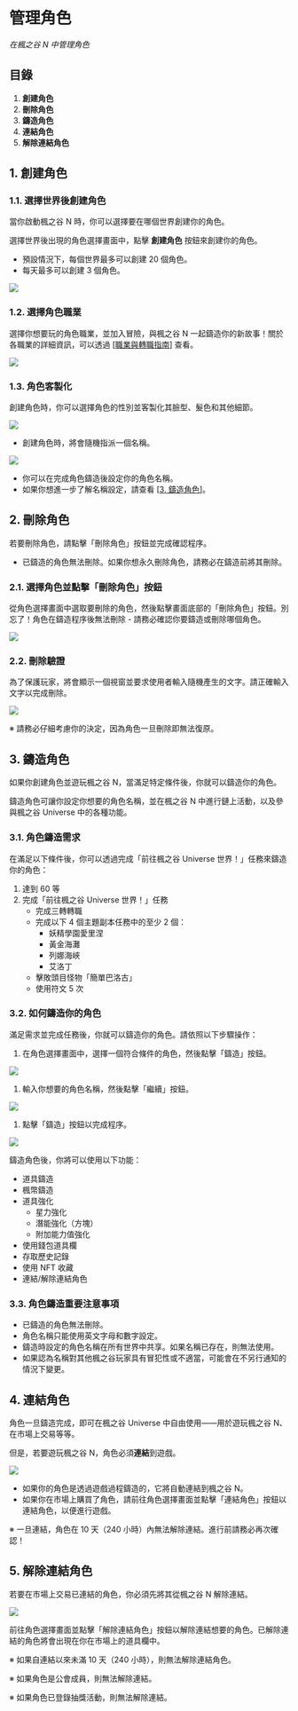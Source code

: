 # 管理角色

_在楓之谷 N 中管理角色_

## 目錄

1. **創建角色**
2. **刪除角色**
3. **鑄造角色**
4. **連結角色**
5. **解除連結角色**

## 1. 創建角色

### 1.1. 選擇世界後創建角色

當你啟動楓之谷 N 時，你可以選擇要在哪個世界創建你的角色。

選擇世界後出現的角色選擇畫面中，點擊 **創建角色** 按鈕來創建你的角色。

* 預設情況下，每個世界最多可以創建 20 個角色。
* 每天最多可以創建 3 個角色。

![](../../../.gitbook/assets/image_1747236253259_400.png)

### 1.2. 選擇角色職業

選擇你想要玩的角色職業，並加入冒險，與楓之谷 N 一起鑄造你的新故事！關於各職業的詳細資訊，可以透過 \[[職業與轉職指南](https://docs.maplestoryn.io/msn-101/classes-and-jobs)] 查看。

![](../../../.gitbook/assets/image_1747236253259_903.png)

### 1.3. 角色客製化

創建角色時，你可以選擇角色的性別並客製化其臉型、髮色和其他細節。

![](../../../.gitbook/assets/image_1747236253259_177.png)

* 創建角色時，將會隨機指派一個名稱。

![](../../../.gitbook/assets/image_1747236253259_570.png)

* 你可以在完成角色鑄造後設定你的角色名稱。
* 如果你想進一步了解名稱設定，請查看 \[[3. 鑄造角色](https://docs.maplestoryn.io/msn-101/beginners-guide/get-started/manage-character#id-3.-minting-a-character)]。

## 2. 刪除角色

若要刪除角色，請點擊「刪除角色」按鈕並完成確認程序。

* 已鑄造的角色無法刪除。如果你想永久刪除角色，請務必在鑄造前將其刪除。

### 2.1. 選擇角色並點擊「刪除角色」按鈕

從角色選擇畫面中選取要刪除的角色，然後點擊畫面底部的「刪除角色」按鈕。別忘了！角色在鑄造程序後無法刪除 - 請務必確認你要鑄造或刪除哪個角色。

![](../../../.gitbook/assets/image_1747236253259_526.png)

### 2.2. 刪除驗證

為了保護玩家，將會顯示一個視窗並要求使用者輸入隨機產生的文字。請正確輸入文字以完成刪除。

![](../../../.gitbook/assets/image_1747236253259_814.png)

※ 請務必仔細考慮你的決定，因為角色一旦刪除即無法復原。

## 3. 鑄造角色

如果你創建角色並遊玩楓之谷 N，當滿足特定條件後，你就可以鑄造你的角色。

鑄造角色可讓你設定你想要的角色名稱，並在楓之谷 N 中進行鏈上活動，以及參與楓之谷 Universe 中的各種功能。

### 3.1. 角色鑄造需求

在滿足以下條件後，你可以透過完成「前往楓之谷 Universe 世界！」任務來鑄造你的角色：

1. 達到 60 等
2. 完成「前往楓之谷 Universe 世界！」任務
   * 完成三轉轉職
   * 完成以下 4 個主題副本任務中的至少 2 個：
     * 妖精學園愛里涅
     * 黃金海灘
     * 列娜海峽
     * 艾洛丁
   * 擊敗頭目怪物「簡單巴洛古」
   * 使用符文 5 次

### 3.2. 如何鑄造你的角色

滿足需求並完成任務後，你就可以鑄造你的角色。請依照以下步驟操作：

1. 在角色選擇畫面中，選擇一個符合條件的角色，然後點擊「鑄造」按鈕。

![](../../../.gitbook/assets/image_1747236253259_601.png)

1. 輸入你想要的角色名稱，然後點擊「繼續」按鈕。

![](../../../.gitbook/assets/image_1747236253259_113.png)

1. 點擊「鑄造」按鈕以完成程序。

![](../../../.gitbook/assets/image_1747236253259_790.png)

鑄造角色後，你將可以使用以下功能：

* 道具鑄造
* 楓幣鑄造
* 道具強化
  * 星力強化
  * 潛能強化（方塊）
  * 附加能力值強化
* 使用錢包道具欄
* 存取歷史記錄
* 使用 NFT 收藏
* 連結/解除連結角色

### 3.3. 角色鑄造重要注意事項

* 已鑄造的角色無法刪除。
* 角色名稱只能使用英文字母和數字設定。
* 鑄造時設定的角色名稱在所有世界中共享。如果名稱已存在，則無法使用。
* 如果認為名稱對其他楓之谷玩家具有冒犯性或不適當，可能會在不另行通知的情況下變更。

## 4. 連結角色

角色一旦鑄造完成，即可在楓之谷 Universe 中自由使用——用於遊玩楓之谷 N、在市場上交易等等。

但是，若要遊玩楓之谷 N，角色必須**連結**到遊戲。

![](../../../.gitbook/assets/image_1747236253259_947.png)

* 如果你的角色是透過遊戲過程鑄造的，它將自動連結到楓之谷 N。
* 如果你在市場上購買了角色，請前往角色選擇畫面並點擊「連結角色」按鈕以連結角色，以便進行遊戲。

※ 一旦連結，角色在 10 天（240 小時）內無法解除連結。進行前請務必再次確認！

## 5. 解除連結角色

若要在市場上交易已連結的角色，你必須先將其從楓之谷 N 解除連結。

![](../../../.gitbook/assets/image_1747236253259_142.png)

前往角色選擇畫面並點擊「解除連結角色」按鈕以解除連結想要的角色。已解除連結的角色將會出現在你在市場上的道具欄中。

※ 如果自連結以來未滿 10 天（240 小時），則無法解除連結角色。

※ 如果角色是公會成員，則無法解除連結。

※ 如果角色已登錄抽獎活動，則無法解除連結。
